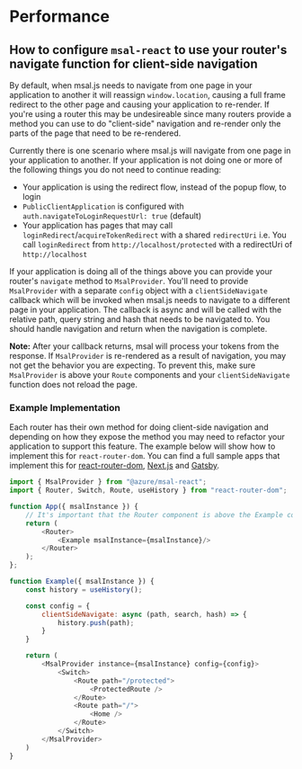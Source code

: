 # Performance

## How to configure `msal-react` to use your router's navigate function for client-side navigation

By default, when msal.js needs to navigate from one page in your application to another it will reassign `window.location`, causing a full frame redirect to the other page and causing your application to re-render. If you're using a router this may be undesireable since many routers provide a method you can use to do "client-side" navigation and re-render only the parts of the page that need to be re-rendered.

Currently there is one scenario where msal.js will navigate from one page in your application to another. If your application is not doing one or more of the following things you do not need to continue reading:

- Your application is using the redirect flow, instead of the popup flow, to login
- `PublicClientApplication` is configured with `auth.navigateToLoginRequestUrl: true` (default)
- Your application has pages that may call `loginRedirect`/`acquireTokenRedirect` with a shared `redirectUri` i.e. You call `loginRedirect` from `http://localhost/protected` with a redirectUri of `http://localhost`

If your application is doing all of the things above you can provide your router's `navigate` method to `MsalProvider`. You'll need to provide `MsalProvider` with a separate `config` object with a `clientSideNavigate` callback which will be invoked when msal.js needs to navigate to a different page in your application. The callback is async and will be called with the relative path, query string and hash that needs to be navigated to. You should handle navigation and return when the navigation is complete.

**Note:** After your callback returns, msal will process your tokens from the response. If `MsalProvider` is re-rendered as a result of navigation, you may not get the behavior you are expecting. To prevent this, make sure `MsalProvider` is above your `Route` components and your `clientSideNavigate` function does not reload the page.

### Example Implementation

Each router has their own method for doing client-side navigation and depending on how they expose the method you may need to refactor your application to support this feature. The example below will show how to implement this for `react-router-dom`. You can find a full sample apps that implement this for [react-router-dom](https://github.com/AzureAD/microsoft-authentication-library-for-js/tree/dev/samples/msal-react-samples/react-router-sample), [Next.js](https://github.com/AzureAD/microsoft-authentication-library-for-js/tree/dev/samples/msal-react-samples/nextjs-sample) and [Gatsby](https://github.com/AzureAD/microsoft-authentication-library-for-js/tree/dev/samples/msal-react-samples/gatsby-sample).

```javascript
import { MsalProvider } from "@azure/msal-react";
import { Router, Switch, Route, useHistory } from "react-router-dom";

function App({ msalInstance }) {
    // It's important that the Router component is above the Example component because you'll need to use the useHistory hook before rendering MsalProvider
    return (
        <Router>
            <Example msalInstance={msalInstance}/>
        </Router>
    );
};

function Example({ msalInstance }) {
    const history = useHistory();

    const config = {
        clientSideNavigate: async (path, search, hash) => {
            history.push(path);
        }
    }

    return (
        <MsalProvider instance={msalInstance} config={config}>
            <Switch>
                <Route path="/protected">
                    <ProtectedRoute />
                </Route>
                <Route path="/">
                    <Home />
                </Route>
            </Switch>
        </MsalProvider>
    )
}
```
